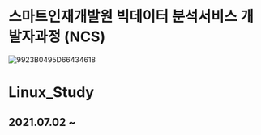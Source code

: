 # 스마트인재개발원 빅데이터 분석서비스 개발자과정 (NCS)
![9923B0495D66434618](https://user-images.githubusercontent.com/65816974/124221482-d569d100-db3a-11eb-8efb-aa3788c00215.png)
# Linux_Study
## 2021.07.02 ~
